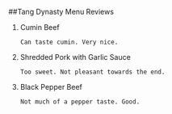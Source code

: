 ##Tang Dynasty Menu Reviews

1.	Cumin Beef
	
		Can taste cumin. Very nice.

2.	Shredded Pork with Garlic Sauce
		
		Too sweet. Not pleasant towards the end.

3.	Black Pepper Beef

		Not much of a pepper taste. Good. 